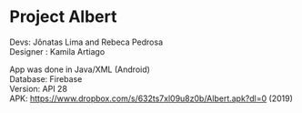 # Project Albert

Devs: Jônatas Lima and Rebeca Pedrosa<br> 
Designer : Kamila Artiago<br>

App was done in Java/XML (Android)<br>
Database: Firebase<br>
Version: API 28<br>
APK: https://www.dropbox.com/s/632ts7xl09u8z0b/Albert.apk?dl=0
(2019)
